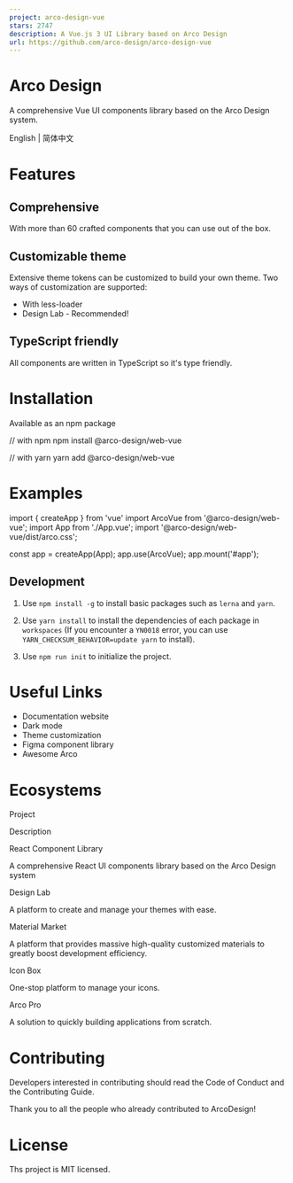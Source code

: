 ```yaml
---
project: arco-design-vue
stars: 2747
description: A Vue.js 3 UI Library based on Arco Design
url: https://github.com/arco-design/arco-design-vue
---
```


Arco Design
===========

A comprehensive Vue UI components library based on the Arco Design system.

English | 简体中文

Features
========

Comprehensive
-------------

With more than 60 crafted components that you can use out of the box.

Customizable theme
------------------

Extensive theme tokens can be customized to build your own theme. Two ways of customization are supported:

-   With less-loader
-   Design Lab - Recommended!

TypeScript friendly
-------------------

All components are written in TypeScript so it's type friendly.

Installation
============

Available as an npm package

// with npm
npm install @arco-design/web-vue

// with yarn
yarn add @arco-design/web-vue

Examples
========

import { createApp } from 'vue'
import ArcoVue from '@arco-design/web-vue';
import App from './App.vue';
import '@arco-design/web-vue/dist/arco.css';

const app \= createApp(App);
app.use(ArcoVue);
app.mount('#app');

Development
-----------

1.  Use `npm install -g` to install basic packages such as `lerna` and `yarn`.
    
2.  Use `yarn install` to install the dependencies of each package in `workspaces` (If you encounter a `YN0018` error, you can use `YARN_CHECKSUM_BEHAVIOR=update yarn` to install).
    
3.  Use `npm run init` to initialize the project.
    

Useful Links
============

-   Documentation website
-   Dark mode
-   Theme customization
-   Figma component library
-   Awesome Arco

Ecosystems
==========

Project

Description

React Component Library

A comprehensive React UI components library based on the Arco Design system

Design Lab

A platform to create and manage your themes with ease.

Material Market

A platform that provides massive high-quality customized materials to greatly boost development efficiency.

Icon Box

One-stop platform to manage your icons.

Arco Pro

A solution to quickly building applications from scratch.

Contributing
============

Developers interested in contributing should read the Code of Conduct and the Contributing Guide.

Thank you to all the people who already contributed to ArcoDesign!

License
=======

Ths project is MIT licensed.
